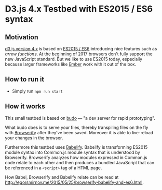 # D3.js 4.x Testbed with ES2015 / ES6 syntax

## Motivation
[d3.js version 4.x](https://github.com/d3/d3/blob/master/CHANGES.md) is based on [ES2015 / ES6](https://babeljs.io/learn-es2015/) introducing nice features such as *arrow functions*. At the beginning of 2017 browsers don't fully support the new JavaScript standard. But we like to use ES2015 today, especially because larger frameworks like [Ember]() work with it out of the box.

## How to run it
- Simply run `npm run start`

## How it works
This small testbed is based on [budo](https://github.com/mattdesl/budo) &mdash; "a dev server for rapid prototyping".

What budo does is to serve your files, thereby transpiling files on the fly with [Browserify](http://browserify.org/) after they've been saved. Moreover it is able to live-reload your changes in the browser.

Furthermore this testbed uses [Babelify](https://github.com/babel/babelify). Babelify is transforming ES2015 module syntax into Common.js module syntax that is understood by Browserify. Browserify analyzes how modules expressed in Common.js code relate to each other and then produces a bundled JavaScript that can be referenced in a `<script>` tag of a HTML page.

How Babel, Browserify and Babelify relate can be read at <http://egorsmirnov.me/2015/05/25/browserify-babelify-and-es6.html>.

